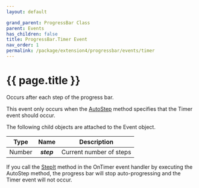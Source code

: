 ```yaml
---
layout: default

grand_parent: ProgressBar Class
parent: Events
has_children: false
title: ProgressBar.Timer Event
nav_order: 1
permalink: /package/extension4/progressbar/events/timer
---
```

# {{ page.title }}

Occurs after each step of the progress bar.

This event only occurs when the <a href="/package/extension4/progressbar/methods/autostep">AutoStep</a> method specifies that the Timer event should occur.

 
The following child objects are attached to the Event object.

|  Type  |    Name    |       Description       |
|:------:|:----------:|:-----------------------:|
| Number | **_step_** | Current number of steps |

If you call the <a href="/package/extension4/progressbar/methods/stepit">StepIt</a> method in the OnTimer event handler by executing the AutoStep method, the progress bar will stop auto-progressing and the Timer event will not occur.